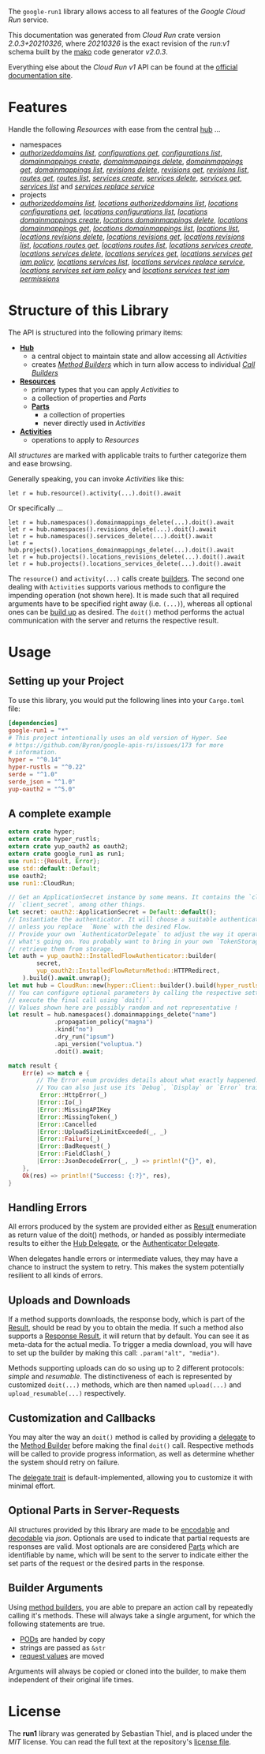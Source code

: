 <!---
DO NOT EDIT !
This file was generated automatically from 'src/mako/api/README.md.mako'
DO NOT EDIT !
-->
The `google-run1` library allows access to all features of the *Google Cloud Run* service.

This documentation was generated from *Cloud Run* crate version *2.0.3+20210326*, where *20210326* is the exact revision of the *run:v1* schema built by the [mako](http://www.makotemplates.org/) code generator *v2.0.3*.

Everything else about the *Cloud Run* *v1* API can be found at the
[official documentation site](https://cloud.google.com/run/).
# Features

Handle the following *Resources* with ease from the central [hub](https://docs.rs/google-run1/2.0.3+20210326/google_run1/CloudRun) ... 

* namespaces
 * [*authorizeddomains list*](https://docs.rs/google-run1/2.0.3+20210326/google_run1/api::NamespaceAuthorizeddomainListCall), [*configurations get*](https://docs.rs/google-run1/2.0.3+20210326/google_run1/api::NamespaceConfigurationGetCall), [*configurations list*](https://docs.rs/google-run1/2.0.3+20210326/google_run1/api::NamespaceConfigurationListCall), [*domainmappings create*](https://docs.rs/google-run1/2.0.3+20210326/google_run1/api::NamespaceDomainmappingCreateCall), [*domainmappings delete*](https://docs.rs/google-run1/2.0.3+20210326/google_run1/api::NamespaceDomainmappingDeleteCall), [*domainmappings get*](https://docs.rs/google-run1/2.0.3+20210326/google_run1/api::NamespaceDomainmappingGetCall), [*domainmappings list*](https://docs.rs/google-run1/2.0.3+20210326/google_run1/api::NamespaceDomainmappingListCall), [*revisions delete*](https://docs.rs/google-run1/2.0.3+20210326/google_run1/api::NamespaceRevisionDeleteCall), [*revisions get*](https://docs.rs/google-run1/2.0.3+20210326/google_run1/api::NamespaceRevisionGetCall), [*revisions list*](https://docs.rs/google-run1/2.0.3+20210326/google_run1/api::NamespaceRevisionListCall), [*routes get*](https://docs.rs/google-run1/2.0.3+20210326/google_run1/api::NamespaceRouteGetCall), [*routes list*](https://docs.rs/google-run1/2.0.3+20210326/google_run1/api::NamespaceRouteListCall), [*services create*](https://docs.rs/google-run1/2.0.3+20210326/google_run1/api::NamespaceServiceCreateCall), [*services delete*](https://docs.rs/google-run1/2.0.3+20210326/google_run1/api::NamespaceServiceDeleteCall), [*services get*](https://docs.rs/google-run1/2.0.3+20210326/google_run1/api::NamespaceServiceGetCall), [*services list*](https://docs.rs/google-run1/2.0.3+20210326/google_run1/api::NamespaceServiceListCall) and [*services replace service*](https://docs.rs/google-run1/2.0.3+20210326/google_run1/api::NamespaceServiceReplaceServiceCall)
* projects
 * [*authorizeddomains list*](https://docs.rs/google-run1/2.0.3+20210326/google_run1/api::ProjectAuthorizeddomainListCall), [*locations authorizeddomains list*](https://docs.rs/google-run1/2.0.3+20210326/google_run1/api::ProjectLocationAuthorizeddomainListCall), [*locations configurations get*](https://docs.rs/google-run1/2.0.3+20210326/google_run1/api::ProjectLocationConfigurationGetCall), [*locations configurations list*](https://docs.rs/google-run1/2.0.3+20210326/google_run1/api::ProjectLocationConfigurationListCall), [*locations domainmappings create*](https://docs.rs/google-run1/2.0.3+20210326/google_run1/api::ProjectLocationDomainmappingCreateCall), [*locations domainmappings delete*](https://docs.rs/google-run1/2.0.3+20210326/google_run1/api::ProjectLocationDomainmappingDeleteCall), [*locations domainmappings get*](https://docs.rs/google-run1/2.0.3+20210326/google_run1/api::ProjectLocationDomainmappingGetCall), [*locations domainmappings list*](https://docs.rs/google-run1/2.0.3+20210326/google_run1/api::ProjectLocationDomainmappingListCall), [*locations list*](https://docs.rs/google-run1/2.0.3+20210326/google_run1/api::ProjectLocationListCall), [*locations revisions delete*](https://docs.rs/google-run1/2.0.3+20210326/google_run1/api::ProjectLocationRevisionDeleteCall), [*locations revisions get*](https://docs.rs/google-run1/2.0.3+20210326/google_run1/api::ProjectLocationRevisionGetCall), [*locations revisions list*](https://docs.rs/google-run1/2.0.3+20210326/google_run1/api::ProjectLocationRevisionListCall), [*locations routes get*](https://docs.rs/google-run1/2.0.3+20210326/google_run1/api::ProjectLocationRouteGetCall), [*locations routes list*](https://docs.rs/google-run1/2.0.3+20210326/google_run1/api::ProjectLocationRouteListCall), [*locations services create*](https://docs.rs/google-run1/2.0.3+20210326/google_run1/api::ProjectLocationServiceCreateCall), [*locations services delete*](https://docs.rs/google-run1/2.0.3+20210326/google_run1/api::ProjectLocationServiceDeleteCall), [*locations services get*](https://docs.rs/google-run1/2.0.3+20210326/google_run1/api::ProjectLocationServiceGetCall), [*locations services get iam policy*](https://docs.rs/google-run1/2.0.3+20210326/google_run1/api::ProjectLocationServiceGetIamPolicyCall), [*locations services list*](https://docs.rs/google-run1/2.0.3+20210326/google_run1/api::ProjectLocationServiceListCall), [*locations services replace service*](https://docs.rs/google-run1/2.0.3+20210326/google_run1/api::ProjectLocationServiceReplaceServiceCall), [*locations services set iam policy*](https://docs.rs/google-run1/2.0.3+20210326/google_run1/api::ProjectLocationServiceSetIamPolicyCall) and [*locations services test iam permissions*](https://docs.rs/google-run1/2.0.3+20210326/google_run1/api::ProjectLocationServiceTestIamPermissionCall)




# Structure of this Library

The API is structured into the following primary items:

* **[Hub](https://docs.rs/google-run1/2.0.3+20210326/google_run1/CloudRun)**
    * a central object to maintain state and allow accessing all *Activities*
    * creates [*Method Builders*](https://docs.rs/google-run1/2.0.3+20210326/google_run1/client::MethodsBuilder) which in turn
      allow access to individual [*Call Builders*](https://docs.rs/google-run1/2.0.3+20210326/google_run1/client::CallBuilder)
* **[Resources](https://docs.rs/google-run1/2.0.3+20210326/google_run1/client::Resource)**
    * primary types that you can apply *Activities* to
    * a collection of properties and *Parts*
    * **[Parts](https://docs.rs/google-run1/2.0.3+20210326/google_run1/client::Part)**
        * a collection of properties
        * never directly used in *Activities*
* **[Activities](https://docs.rs/google-run1/2.0.3+20210326/google_run1/client::CallBuilder)**
    * operations to apply to *Resources*

All *structures* are marked with applicable traits to further categorize them and ease browsing.

Generally speaking, you can invoke *Activities* like this:

```Rust,ignore
let r = hub.resource().activity(...).doit().await
```

Or specifically ...

```ignore
let r = hub.namespaces().domainmappings_delete(...).doit().await
let r = hub.namespaces().revisions_delete(...).doit().await
let r = hub.namespaces().services_delete(...).doit().await
let r = hub.projects().locations_domainmappings_delete(...).doit().await
let r = hub.projects().locations_revisions_delete(...).doit().await
let r = hub.projects().locations_services_delete(...).doit().await
```

The `resource()` and `activity(...)` calls create [builders][builder-pattern]. The second one dealing with `Activities` 
supports various methods to configure the impending operation (not shown here). It is made such that all required arguments have to be 
specified right away (i.e. `(...)`), whereas all optional ones can be [build up][builder-pattern] as desired.
The `doit()` method performs the actual communication with the server and returns the respective result.

# Usage

## Setting up your Project

To use this library, you would put the following lines into your `Cargo.toml` file:

```toml
[dependencies]
google-run1 = "*"
# This project intentionally uses an old version of Hyper. See
# https://github.com/Byron/google-apis-rs/issues/173 for more
# information.
hyper = "^0.14"
hyper-rustls = "^0.22"
serde = "^1.0"
serde_json = "^1.0"
yup-oauth2 = "^5.0"
```

## A complete example

```Rust
extern crate hyper;
extern crate hyper_rustls;
extern crate yup_oauth2 as oauth2;
extern crate google_run1 as run1;
use run1::{Result, Error};
use std::default::Default;
use oauth2;
use run1::CloudRun;

// Get an ApplicationSecret instance by some means. It contains the `client_id` and 
// `client_secret`, among other things.
let secret: oauth2::ApplicationSecret = Default::default();
// Instantiate the authenticator. It will choose a suitable authentication flow for you, 
// unless you replace  `None` with the desired Flow.
// Provide your own `AuthenticatorDelegate` to adjust the way it operates and get feedback about 
// what's going on. You probably want to bring in your own `TokenStorage` to persist tokens and
// retrieve them from storage.
let auth = yup_oauth2::InstalledFlowAuthenticator::builder(
        secret,
        yup_oauth2::InstalledFlowReturnMethod::HTTPRedirect,
    ).build().await.unwrap();
let mut hub = CloudRun::new(hyper::Client::builder().build(hyper_rustls::HttpsConnector::with_native_roots()), auth);
// You can configure optional parameters by calling the respective setters at will, and
// execute the final call using `doit()`.
// Values shown here are possibly random and not representative !
let result = hub.namespaces().domainmappings_delete("name")
             .propagation_policy("magna")
             .kind("no")
             .dry_run("ipsum")
             .api_version("voluptua.")
             .doit().await;

match result {
    Err(e) => match e {
        // The Error enum provides details about what exactly happened.
        // You can also just use its `Debug`, `Display` or `Error` traits
         Error::HttpError(_)
        |Error::Io(_)
        |Error::MissingAPIKey
        |Error::MissingToken(_)
        |Error::Cancelled
        |Error::UploadSizeLimitExceeded(_, _)
        |Error::Failure(_)
        |Error::BadRequest(_)
        |Error::FieldClash(_)
        |Error::JsonDecodeError(_, _) => println!("{}", e),
    },
    Ok(res) => println!("Success: {:?}", res),
}

```
## Handling Errors

All errors produced by the system are provided either as [Result](https://docs.rs/google-run1/2.0.3+20210326/google_run1/client::Result) enumeration as return value of
the doit() methods, or handed as possibly intermediate results to either the 
[Hub Delegate](https://docs.rs/google-run1/2.0.3+20210326/google_run1/client::Delegate), or the [Authenticator Delegate](https://docs.rs/yup-oauth2/*/yup_oauth2/trait.AuthenticatorDelegate.html).

When delegates handle errors or intermediate values, they may have a chance to instruct the system to retry. This 
makes the system potentially resilient to all kinds of errors.

## Uploads and Downloads
If a method supports downloads, the response body, which is part of the [Result](https://docs.rs/google-run1/2.0.3+20210326/google_run1/client::Result), should be
read by you to obtain the media.
If such a method also supports a [Response Result](https://docs.rs/google-run1/2.0.3+20210326/google_run1/client::ResponseResult), it will return that by default.
You can see it as meta-data for the actual media. To trigger a media download, you will have to set up the builder by making
this call: `.param("alt", "media")`.

Methods supporting uploads can do so using up to 2 different protocols: 
*simple* and *resumable*. The distinctiveness of each is represented by customized 
`doit(...)` methods, which are then named `upload(...)` and `upload_resumable(...)` respectively.

## Customization and Callbacks

You may alter the way an `doit()` method is called by providing a [delegate](https://docs.rs/google-run1/2.0.3+20210326/google_run1/client::Delegate) to the 
[Method Builder](https://docs.rs/google-run1/2.0.3+20210326/google_run1/client::CallBuilder) before making the final `doit()` call. 
Respective methods will be called to provide progress information, as well as determine whether the system should 
retry on failure.

The [delegate trait](https://docs.rs/google-run1/2.0.3+20210326/google_run1/client::Delegate) is default-implemented, allowing you to customize it with minimal effort.

## Optional Parts in Server-Requests

All structures provided by this library are made to be [encodable](https://docs.rs/google-run1/2.0.3+20210326/google_run1/client::RequestValue) and 
[decodable](https://docs.rs/google-run1/2.0.3+20210326/google_run1/client::ResponseResult) via *json*. Optionals are used to indicate that partial requests are responses 
are valid.
Most optionals are are considered [Parts](https://docs.rs/google-run1/2.0.3+20210326/google_run1/client::Part) which are identifiable by name, which will be sent to 
the server to indicate either the set parts of the request or the desired parts in the response.

## Builder Arguments

Using [method builders](https://docs.rs/google-run1/2.0.3+20210326/google_run1/client::CallBuilder), you are able to prepare an action call by repeatedly calling it's methods.
These will always take a single argument, for which the following statements are true.

* [PODs][wiki-pod] are handed by copy
* strings are passed as `&str`
* [request values](https://docs.rs/google-run1/2.0.3+20210326/google_run1/client::RequestValue) are moved

Arguments will always be copied or cloned into the builder, to make them independent of their original life times.

[wiki-pod]: http://en.wikipedia.org/wiki/Plain_old_data_structure
[builder-pattern]: http://en.wikipedia.org/wiki/Builder_pattern
[google-go-api]: https://github.com/google/google-api-go-client

# License
The **run1** library was generated by Sebastian Thiel, and is placed 
under the *MIT* license.
You can read the full text at the repository's [license file][repo-license].

[repo-license]: https://github.com/Byron/google-apis-rsblob/main/LICENSE.md
